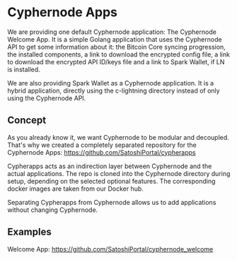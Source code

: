 # Cyphernode Apps

We are providing one default Cyphernode application: The Cyphernode Welcome App.  It is a simple Golang application that uses the Cyphernode API to get some information about it: the Bitcoin Core syncing progression, the installed components, a link to download the encrypted config file, a link to download the encrypted API ID/keys file and a link to Spark Wallet, if LN is installed.

We are also providing Spark Wallet as a Cyphernode application.  It is a hybrid application, directly using the c-lightning directory instead of only using the Cyphernode API.

## Concept

As you already know it, we want Cyphernode to be modular and decoupled.  That's why we created a completely separated repository for the Cyphernode Apps: https://github.com/SatoshiPortal/cypherapps

Cypherapps acts as an indirection layer between Cyphernode and the actual applications.  The repo is cloned into the Cyphernode directory during setup, depending on the selected optional features.  The corresponding docker images are taken from our Docker hub.

Separating Cypherapps from Cyphernode allows us to add applications without changing Cyphernode.

## Examples

Welcome App: https://github.com/SatoshiPortal/cyphernode_welcome
